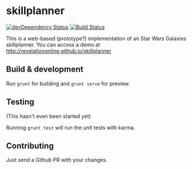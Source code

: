 # skillplanner
[![devDependency Status](https://david-dm.org/RevelationOnline/skillplanner/dev-status.svg?branch=master)](https://david-dm.org/RevelationOnline/skillplanner/#info=devDependencies)
[![Build Status](https://api.travis-ci.org/RevelationOnline/skillplanner.svg)](https://travis-ci.org/RevelationOnline/skillplanner)

This is a web-based (prototype?) implementation of an Star Wars Galaxies skillplanner. You can access a demo at http://revelationonline.github.io/skillplanner 


## Build & development

Run `grunt` for building and `grunt serve` for preview.

## Testing

(This hasn't even been started yet)

Running `grunt test` will run the unit tests with karma.

## Contributing

Just send a Github PR with your changes.
